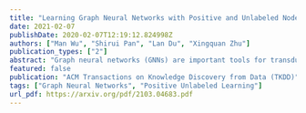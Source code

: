 ```yaml
---
title: "Learning Graph Neural Networks with Positive and Unlabeled Nodes"
date: 2021-02-07
publishDate: 2020-02-07T12:19:12.824998Z
authors: ["Man Wu", "Shirui Pan", "Lan Du", "Xingquan Zhu"]
publication_types: ["2"]
abstract: "Graph neural networks (GNNs) are important tools for transductive learning tasks, such as node classification in graphs, due to their expressive power in capturing complex interdependency between nodes. To enable graph neural network learning, existing works typically assume that labeled nodes, from two or multiple classes, are provided, so that a discriminative classifier can be learned from the labeled data. In reality, this assumption might be too restrictive for applications, as users may only provide labels of interest in a single class for a small number of nodes. In addition, most GNN models only aggregate information from short distances (e.g., 1-hop neighbors) in each round, and fail to capture long distance relationship in graphs. In this paper, we propose a novel graph neural network framework, long-short distance aggregation networks (LSDAN), to overcome these limitations. By generating multiple graphs at different distance levels, based on the adjacency matrix, we develop a long-short distance attention model to model these graphs. The direct neighbors are captured via a short-distance attention mechanism, and neighbors with long distance are captured by a long distance attention mechanism. Two novel risk estimators are further employed to aggregate long- short-distance networks, for PU learning and the loss is back-propagated for model learning. Experimental results on real-world datasets demonstrate the effectiveness of our algorithm."
featured: false
publication: "ACM Transactions on Knowledge Discovery from Data (TKDD)"
tags: ["Graph Neural Networks", "Positive Unlabeled Learning"]
url_pdf: https://arxiv.org/pdf/2103.04683.pdf
---
```

